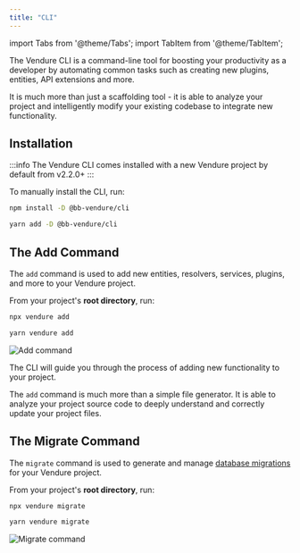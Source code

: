 ```yaml
---
title: "CLI"
---
```


import Tabs from '@theme/Tabs';
import TabItem from '@theme/TabItem';

The Vendure CLI is a command-line tool for boosting your productivity as a developer by automating common tasks
such as creating new plugins, entities, API extensions and more.

It is much more than just a scaffolding tool - it is able to analyze your project and intelligently modify your existing
codebase to integrate new functionality.

## Installation

:::info
The Vendure CLI comes installed with a new Vendure project by default from v2.2.0+
:::

To manually install the CLI, run:

<Tabs groupId="package-manager">
<TabItem value="npm" label="npm" default>

```bash
npm install -D @bb-vendure/cli
```

</TabItem>
<TabItem value="yarn" label="yarn">

```bash
yarn add -D @bb-vendure/cli
```

</TabItem>
</Tabs>

## The Add Command

The `add` command is used to add new entities, resolvers, services, plugins, and more to your Vendure project.

From your project's **root directory**, run:

<Tabs groupId="package-manager">
<TabItem value="npm" label="npm" default>

```bash
npx vendure add
```

</TabItem>
<TabItem value="yarn" label="yarn">

```bash
yarn vendure add
```

</TabItem>
</Tabs>

![Add command](./add-command.webp)

The CLI will guide you through the process of adding new functionality to your project. 

The `add` command is much more than a simple file generator. It is able to
analyze your project source code to deeply understand and correctly update your project files.

## The Migrate Command

The `migrate` command is used to generate and manage [database migrations](/guides/developer-guide/migrations) for your Vendure project.


From your project's **root directory**, run:

<Tabs groupId="package-manager">
<TabItem value="npm" label="npm" default>

```bash
npx vendure migrate
```

</TabItem>
<TabItem value="yarn" label="yarn">

```bash
yarn vendure migrate
```

</TabItem>
</Tabs>

![Migrate command](./migrate-command.webp)